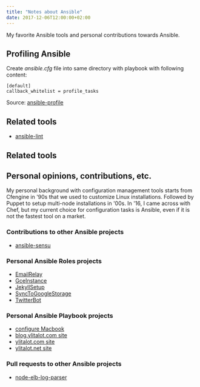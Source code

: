 ```yaml
---
title: "Notes about Ansible"
date: 2017-12-06T12:00:00+02:00
---
```

My favorite Ansible tools and personal contributions towards Ansible.

## Profiling Ansible

Create _ansible.cfg_ file into same directory with playbook with following content:
```
[default]
callback_whitelist = profile_tasks
```

Source: [ansible-profile](https://github.com/jlafon/ansible-profile)

## Related tools
- [ansible-lint](https://github.com/willthames/ansible-lint)

## Related tools

## Personal opinions, contributions, etc.
My personal background with configuration management tools starts from Cfengine in '90s that we used to customize Linux installations. Followed by Puppet to setup multi-node installations in '00s. In '16, I came across with Chef, but my current choice for configuration tasks is Ansible, even if it is not the fastest tool on a market.

### Contributions to other Ansible projects
- [ansible-sensu](https://github.com/sensu/sensu-ansible/pulls?utf8=%E2%9C%93&q=is%3Apr+jylitalo)

### Personal Ansible Roles projects
- [EmailRelay](https://github.com/jylitalo/EmailRelay)
- [GceInstance](https://github.com/jylitalo/GceInstance)
- [JekyllSetup](https://github.com/jylitalo/JekyllSetup)
- [SyncToGoogleStorage](https://github.com/jylitalo/SyncToGoogleStorage)
- [TwitterBot](https://github.com/jylitalo/TwitterBot)

### Personal Ansible Playbook projects
- [configure Macbook](https://github.com/jylitalo/configs)
- [blog.ylitalot.com site](https://github.com/jylitalo/blog.ylitalot.com-site)
- [ylitalot.com site](https://github.com/jylitalo/ylitalot.com-site)
- [ylitalot.net site](https://github.com/jylitalo/ylitalot.net-site)

### Pull requests to other Ansible projects
- [node-elb-log-parser](https://github.com/toshihirock/node-elb-log-parser/pull/2)
